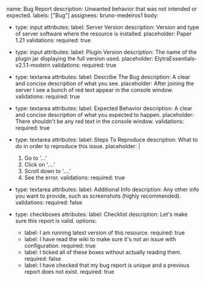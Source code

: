 name: Bug Report
description: Unwanted behavior that was not intended or expected.
labels: ["Bug"]
assignees: bruno-medeiros1
body:
- type: input
  attributes:
  label: Server Version
  description: Version and type of server software where the resource is installed.
  placeholder: Paper 1.21
  validations:
  required: true

- type: input
  attributes:
  label: Plugin Version
  description: The name of the plugin jar displaying the full version used.
  placeholder: ElytraEssentials-v2.1.1-modern
  validations:
  required: true

- type: textarea
  attributes:
  label: Describe The Bug
  description: A clear and concise description of what you see.
  placeholder: After joining the server I see a bunch of red text appear in the console window.
  validations:
  required: true

- type: textarea
  attributes:
  label: Expected Behavior
  description: A clear and concise description of what you expected to happen.
  placeholder: There shouldn't be any red text in the console window.
  validations:
  required: true

- type: textarea
  attributes:
  label: Steps To Reproduce
  description: What to do in order to reproduce this issue.
  placeholder: |
  1. Go to '...'
  2. Click on '....'
  3. Scroll down to '....'
  4. See the error.
  validations:
  required: true

- type: textarea
  attributes:
  label: Additional Info
  description: Any other info you want to provide, such as screenshots (highly recommended).
  validations:
  required: false

- type: checkboxes
  attributes:
  label: Checklist
  description: Let's make sure this report is valid.
  options:
  - label: I am running latest version of this resource.
  required: true
  - label: I have read the wiki to make sure it's not an issue with configuration.
  required: true
  - label: I ticked all of these boxes without actually reading them.
  required: false
  - label: I have checked that my bug report is unique and a previous report does not exist.
  required: true